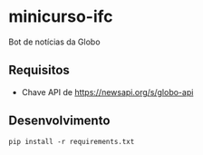 # minicurso-ifc

Bot de notícias da Globo

## Requisitos

- Chave API de https://newsapi.org/s/globo-api


## Desenvolvimento

`pip install -r requirements.txt`
